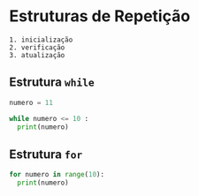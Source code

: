 # Estruturas de Repetição

```
1. inicialização
2. verificação
3. atualização
```

## Estrutura `while`

```py
numero = 11

while numero <= 10 :
  print(numero)
```

## Estrutura `for`

```py
for numero in range(10):
  print(numero)
```